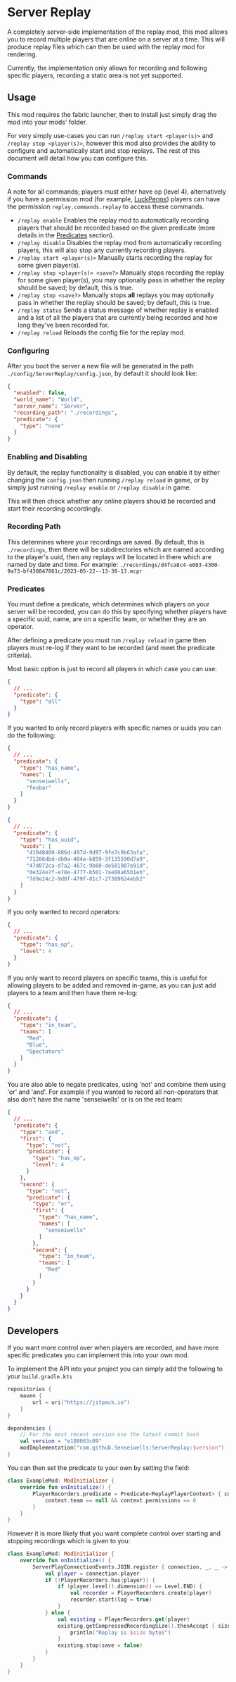 # Server Replay

A completely server-side implementation of the replay mod, this mod allows you
to record multiple players that are online on a server at a time. This will
produce replay files which can then be used with the replay mod for rendering.

Currently, the implementation only allows for recording and following specific
players, recording a static area is not yet supported.

## Usage

This mod requires the fabric launcher, then to install just simply drag the
mod into your mods' folder.

For very simply use-cases you can run `/replay start <player(s)>` and `/replay stop <player(s)>`,
however this mod also provides the ability to configure and automatically start and
stop replays. The rest of this document will detail how you can configure this.

### Commands

A note for all commands; players must either have op (level 4), alternatively if you
have a permission mod (for example, [LuckPerms](https://luckperms.net/)) players can
have the permission `replay.commands.replay` to access these commands.

- `/replay enable` Enables the replay mod to automatically recording players that should
  be recorded based on the given predicate (more details in the [Predicates](#predicates) section).
- `/replay disable` Disables the replay mod from automatically recording players, this will
  also stop any currently recording players.
- `/replay start <player(s)>` Manually starts recording the replay for some given player(s).
- `/replay stop <player(s)> <save?>` Manually stops recording the replay for some given player(s),
  you may optionally pass in whether the replay should be saved; by default, this is true.
- `/replay stop <save?>` Manually stops **all** replays you may optionally pass in whether the
  replay should be saved; by default, this is true.
- `/replay status` Sends a status message of whether replay is enabled and a list of all the
  players that are currently being recorded and how long they've been recorded for.
- `/replay reload` Reloads the config file for the replay mod.

### Configuring

After you boot the server a new file will be generated in the path 
``./config/ServerReplay/config.json``, by default it should look like:

```json
{
  "enabled": false,
  "world_name": "World",
  "server_name": "Server",
  "recording_path": "./recordings",
  "predicate": {
    "type": "none"
  }
}
```

### Enabling and Disabling

By default, the replay functionality is disabled, you can enable it by either
changing the `config.json` then running `/replay reload` in game, or by simply
just running `/replay enable` or `/replay disable` in game.

This will then check whether any online players should be recorded and start their
recording accordingly.

### Recording Path

This determines where your recordings are saved. By default, this is `./recordings`, 
then there will be subdirectories which are named according to the player's uuid, then
any replays will be located in there which are named by date and time.
For example: `./recordings/d4fca8c4-e083-4300-9a73-bf438847861c/2023-05-22--13-38-13.mcpr`

### Predicates

You must define a predicate, which determines which players on your server
will be recorded, you can do this by specifying whether players have a specific uuid, 
name, are on a specific team, or whether they are an operator.

After defining a predicate you must run `/replay reload` in game then players must 
re-log if they want to be recorded (and meet the predicate criteria). 

Most basic option is just to record all players in which case you can use:
```json
{
  // ...
  "predicate": {
    "type": "all"
  }
}
```

If you wanted to only record players with specific names or uuids you can do the following:
```json
{
  // ...
  "predicate": {
    "type": "has_name",
    "names": [
      "senseiwells",
      "foobar"
    ]
  }
}
```

```json
{
  // ...
  "predicate": {
    "type": "has_uuid",
    "uuids": [
      "41048400-886d-497d-9d97-9fe7c9b63afa",
      "71266dbd-db0a-484a-b859-3f135590d7a9",
      "47d072ca-d7a2-467c-9b60-de501907e91d",
      "0e324e7f-e78e-4777-b501-7ae08a65b1eb",
      "7d9e24c2-9d0f-479f-81c7-27389624ebb2"
    ]
  }
}
```

If you only wanted to record operators:
```json
{
  // ...
  "predicate": {
    "type": "has_op",
    "level": 4
  }
}
```

If you only want to record players on specific teams, this is useful for allowing players to be
added and removed in-game, as you can just add players to a team and then have them re-log:
```json
{
  // ...
  "predicate": {
    "type": "in_team",
    "teams": [
      "Red",
      "Blue",
      "Spectators"
    ]
  }
}
```

You are also able to negate predicates, using 'not' and combine them using 'or' and 'and'.
For example if you wanted to record all non-operators that also don't have the name 'senseiwells' or is on the red team:
```json
{
  // ...
  "predicate": {
    "type": "and",
    "first": {
      "type": "not",
      "predicate": {
        "type": "has_op",
        "level": 4
      }
    },
    "second": {
      "type": "not",
      "predicate": {
        "type": "or",
        "first": {
          "type": "has_name",
          "names": [
            "senseiwells"
          ]
        },
        "second": {
          "type": "in_team",
          "teams": [
            "Red"
          ]
        }
      }
    }
  }
}
```

## Developers

If you want more control over when players are recorded, and have more specific
predicates you can implement this into your own mod.

To implement the API into your project you can simply add the
following to your `build.gradle.kts`

```kts
repositories {
    maven {
        url = uri("https://jitpack.io")
    }
}

dependencies {
    // For the most recent version use the latest commit hash
    val version = "e108063c09"
    modImplementation("com.github.Senseiwells:ServerReplay:$version")
}
```

You can then set the predicate to your own by setting the field:
```kt
class ExampleMod: ModInitializer {
    override fun onInitialize() {
        PlayerRecorders.predicate = Predicate<ReplayPlayerContext> { context ->
            context.team == null && context.permissions == 0
        }
    }
}
```

However it is more likely that you want complete control over starting and
stopping recordings which is given to you:
```kt
class ExampleMod: ModInitializer {
    override fun onInitialize() {
        ServerPlayConnectionEvents.JOIN.register { connection, _, _ ->
            val player = connection.player
            if (!PlayerRecorders.has(player)) {
                if (player.level().dimension() == Level.END) {
                    val recorder = PlayerRecorders.create(player)
                    recorder.start(log = true)
                }
            } else {
                val existing = PlayerRecorders.get(player)
                existing.getCompressedRecordingSize().thenAccept { size ->
                    println("Replay is $size bytes")
                }
                existing.stop(save = false)
            }
        }
    }
}
```